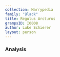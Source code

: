 ```yaml
---
collection: Harrypedia
family: "Black"
title: Regulus Arcturus
grampsID: I0008
author: Luke Schierer
layout: person
---
```


### Analysis
